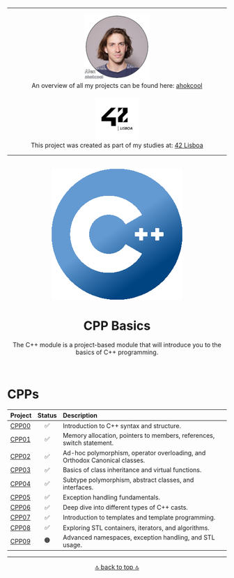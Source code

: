 <!-- ahokcool HEADER START-->
---
<a id="top"></a>
<div align="center">
  <a href="https://github.com/ahokcool/ahokcool/blob/main/README.md">
    <img src="images/alexgit.png" alt="ahokcool" width="150">
  </a><br>
  An overview of all my projects can be found here: <a href="https://github.com/ahokcool/ahokcool/blob/main/README.md" target="_blank">ahokcool</a><br><br>
  <a href="https://www.42lisboa.com">
    <img src="images/logo42.png" alt="42" width="100">
  </a><br>
  This project was created as part of my studies at: <a href="https://www.42lisboa.com" target="_blank">42 Lisboa</a><br>
</div>

---
<!-- ahokcool HEADER END-->
<!-- PROJECT HEADER START -->
<br />
<div align="center">
  <img src="images/CPPlogo.png" alt="project_logo" width="300">
  <h1 align="center">CPP Basics</h1>
<p align="center">
The C++ module is a project-based module that will introduce you to the basics of C++ programming.   
</p>
</div>
<br>
<!-- PROJECT HEADER END -->

# CPPs

| Project        | Status 				   |                 Description                                                   |
|:---------------|:-----------------------:|:------------------------------------------------------------------------------|
| [CPP00][CPP00] | :white_check_mark:	   | Introduction to C++ syntax and structure.                                     |
| [CPP01][CPP01] | :white_check_mark:	   | Memory allocation, pointers to members, references, switch statement.         |
| [CPP02][CPP02] | :white_check_mark:	   | Ad-hoc polymorphism, operator overloading, and Orthodox Canonical classes.    |
| [CPP03][CPP03] | :white_check_mark:      | Basics of class inheritance and virtual functions.                            |
| [CPP04][CPP04] | :white_check_mark: 	   | Subtype polymorphism, abstract classes, and interfaces. 					   |
| [CPP05][CPP05] | :white_check_mark: 	   | Exception handling fundamentals.  											   |
| [CPP06][CPP06] | :white_check_mark: 	   | Deep dive into different types of C++ casts. 								   |
| [CPP07][CPP07] | :white_check_mark:      | Introduction to templates and template programming. 						   |
| [CPP08][CPP08] | :white_check_mark:      | Exploring STL containers, iterators, and algorithms.  						   |
| [CPP09][CPP09] | :orange_circle: 		   | Advanced namespaces, exception handling, and STL usage. 					   |

<!-- Links -->
[CPP00]:./CPP00/
[CPP01]:./CPP01/
[CPP02]:./CPP02/
[CPP03]:./CPP03/
[CPP04]:./CPP04/
[CPP05]:./CPP05/
[CPP06]:./CPP06/
[CPP07]:./CPP07/
[CPP08]:./CPP08/
[CPP09]:./CPP09/

<!-- ahokcool FOOTER-->
---
<p align="center">
  <a href="#top">🔝 back to top 🔝</a>
</p>
